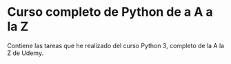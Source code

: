 # Curso completo de Python de a A a la Z
Contiene las tareas que he realizado del curso  Python 3, completo de la A la Z de Udemy.
